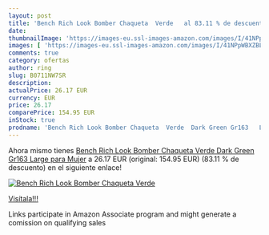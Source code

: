 ```yaml
---
layout: post
title: 'Bench Rich Look Bomber Chaqueta  Verde   al 83.11 % de descuento'
date: 
thumbnailImage: 'https://images-eu.ssl-images-amazon.com/images/I/41NPpWBXZBL._SL200_.jpg'
images: [ 'https://images-eu.ssl-images-amazon.com/images/I/41NPpWBXZBL._SL200_.jpg' ]
comments: true
category: ofertas
author: ring
slug: B0711NW7SR
description:
actualPrice: 26.17 EUR
currency: EUR
price: 26.17
comparePrice: 154.95 EUR
inStock: true
prodname: 'Bench Rich Look Bomber Chaqueta  Verde  Dark Green Gr163   Large para Mujer'
---
```


Ahora mismo tienes [Bench Rich Look Bomber Chaqueta  Verde  Dark Green Gr163   Large para Mujer](https://www.amazon.es/dp/B0711NW7SR/?tag=tolees-21) a 26.17 EUR (original: 154.95 EUR) (83.11 %  de descuento) en el siguiente enlace!

[![Bench Rich Look Bomber Chaqueta  Verde  ](https://images-eu.ssl-images-amazon.com/images/I/41NPpWBXZBL._SL200_.jpg)](https://www.amazon.es/dp/B0711NW7SR/?tag=tolees-21)

[Visítala!!!](https://www.amazon.es/dp/B0711NW7SR/?tag=tolees-21)

Links participate in Amazon Associate program and might generate a comission on qualifying sales
